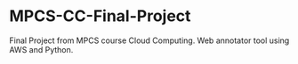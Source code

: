 # MPCS-CC-Final-Project
Final Project from MPCS course Cloud Computing. Web annotator tool using AWS and Python.
